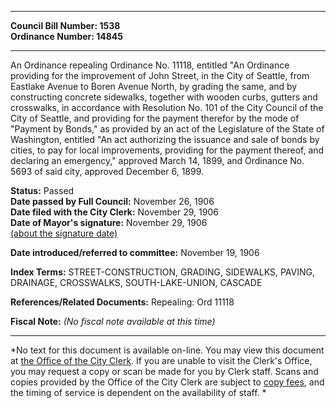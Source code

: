 * * * * *  
  
**Council Bill Number: [](#h0)[](#h2)1538**   
**Ordinance Number: 14845**  
  
* * * * *  
  
An Ordinance repealing Ordinance No. 11118, entitled "An Ordinance providing for the improvement of John Street, in the City of Seattle, from Eastlake Avenue to Boren Avenue North, by grading the same, and by constructing concrete sidewalks, together with wooden curbs, gutters and crosswalks, in accordance with Resolution No. 101 of the City Council of the City of Seattle, and providing for the payment therefor by the mode of "Payment by Bonds," as provided by an act of the Legislature of the State of Washington, entitled "An act authorizing the issuance and sale of bonds by cities, to pay for local improvements, providing for the payment thereof, and declaring an emergency," approved March 14, 1899, and Ordinance No. 5693 of said city, approved December 6, 1899.  
  
**Status:** Passed   
**Date passed by Full Council:** November 26, 1906   
**Date filed with the City Clerk:** November 29, 1906   
**Date of Mayor's signature:** November 29, 1906   
[(about the signature date)](/~public/approvaldate.htm)   
  
  
**Date introduced/referred to committee:** November 19, 1906   
  
**Index Terms:** STREET-CONSTRUCTION, GRADING, SIDEWALKS, PAVING, DRAINAGE, CROSSWALKS, SOUTH-LAKE-UNION, CASCADE  
  
**References/Related Documents:** Repealing: Ord 11118  
  
**Fiscal Note:** *(No fiscal note available at this time)*  
  
* * * * *  
  
*No text for this document is available on-line. You may view this document at [the Office of the City Clerk](http://www.seattle.gov/leg/clerk/contactUs.htm). If you are unable to visit the Clerk's Office, you may request a copy or scan be made for you by Clerk staff. Scans and copies provided by the Office of the City Clerk are subject to [copy fees](http://clerk.seattle.gov/~public/clerkfees.htm), and the timing of service is dependent on the availability of staff. *  
  
  
